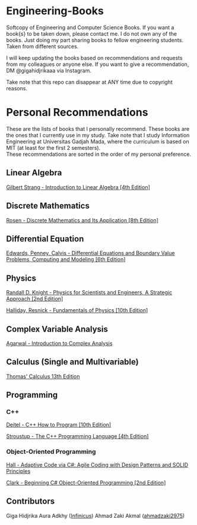 # Engineering-Books
Softcopy of Engineering and Computer Science Books.
If you want a book{s} to be taken down, please contact me.
I do not own any of the books. Just doing my part sharing books to fellow engineering students. Taken from different sources.

I will keep updating the books based on recommendations and requests from my colleagues or anyone else. If you want to give a recommendation, DM @gigahidjrikaaa via Instagram.

Take note that this repo can disappear at ANY time due to copyright reasons.

# Personal Recommendations
These are the lists of books that I personally recommend. These books are the ones that I currently use in my study. Take note that I study Information Engineering at Universitas Gadjah Mada, where the curriculum is based on MIT (at least for the first 2 semesters).  
These recommendations are sorted in the order of my personal preference.

## Linear Algebra
[Gilbert Strang - Introduction to Linear Algebra [4th Edition]](https://github.com/Infinicus/Engineering-Books/blob/main/Linear%20Algebra/Gilbert%20Strang%20-%20Introduction%20to%20Linear%20Algebra%20%5B4th%20Edition%5D.PDF)  

## Discrete Mathematics
[Rosen - Discrete Mathematics and Its Application [8th Edition]](https://github.com/Infinicus/Engineering-Books/blob/main/Discrete%20Mathematics/Rosen%20-%20Discrete%20Mathematics%20and%20Its%20Application%20%5B8th%20Edition%5D.pdf)  

## Differential Equation
[Edwards, Penney, Calvis - Differential Equations and Boundary Value Problems, Computing and Modeling [6th Edition]](https://github.com/Infinicus/Engineering-Books/blob/main/Differential%20Equation/Edwards%2C%20Penney%2C%20Calvis%20-%20Differential%20Equations%20and%20Boundary%20Value%20Problems%2C%20Computing%20and%20Modeling%20%5B6th%20Edition%5D.pdf)  

## Physics
[Randall D. Knight - Physics for Scientists and Engineers, A Strategic Approach [2nd Edition]](https://github.com/Infinicus/Engineering-Books/blob/main/Physics/Randall%20D.%20Knight%20-%20Physics%20for%20Scientists%20and%20Engineers%2C%20A%20Strategic%20Approach%20%5B2nd%20Edition%5D.pdf)  

[Halliday, Resnick - Fundamentals of Physics [10th Edition]](https://github.com/Infinicus/Engineering-Books/blob/main/Physics/Halliday%2C%20Resnick%20-%20Fundamentals%20of%20Physics%20%5B10th%20Edition%5D.pdf)  

## Complex Variable Analysis
[Agarwal - Introduction to Complex Analysis](https://github.com/Infinicus/Engineering-Books/blob/main/Complex%20Variable%20Analysis/Agarwal%20-%20Introduction%20to%20Complex%20Analysis.pdf)  

## Calculus (Single and Multivariable)
[Thomas' Calculus 13th Edition](https://github.com/Infinicus/Engineering-Books/tree/main/Calculus%20(Single%20and%20Multivariable)/Thomas%20Calculus%2013th%20Edition%20with%20Solutions)  

## Programming
### C++
[Deitel - C++ How to Program [10th Edition]](https://github.com/Infinicus/Engineering-Books/blob/main/Programming/C%2C%20C%2B%2B%2C%20C%23/Deitel%20-%20C%2B%2B%20How%20To%20Program%20%5B10th%20Edition%5D.pdf)  

[Stroustup - The C++ Programming Language [4th Edition]](https://github.com/Infinicus/Engineering-Books/blob/main/Programming/C%2C%20C%2B%2B%2C%20C%23/Stroustrup%20-%20The%20C%2B%2B%20Programming%20Language%20%5B4th%20Edition%5D%20(2013).pdf)  

### Object-Oriented Programming
[Hall - Adaptive Code via C#: Agile Coding with Design Patterns and SOLID Principles](https://github.com/Infinicus/Engineering-Books/blob/main/Programming/Object-Oriented%20Programming/Hall%20-%20Adaptive%20Code%20via%20C%23%20Agile%20Coding%20with%20Design%20Patterns%20and%20SOLID%20Principles.pdf)  

[Clark - Beginning C# Object-Oriented Programming [2nd Edition]](https://github.com/Infinicus/Engineering-Books/blob/main/Programming/Object-Oriented%20Programming/Clark%20-%20Beginning%20C%23%20Object-Oriented%20Programming%20%5B2nd%20Edition%5D.pdf)  

## Contributors
Giga Hidjrika Aura Adkhy ([Infinicus](https://github.com/Infinicus))
Ahmad Zaki Akmal ([ahmadzaki2975](https://github.com/ahmadzaki2975))
